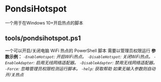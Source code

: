 # PondsiHotspot
一个用于在Windows 10+开启热点的脚本

## tools/pondsihotspot.ps1

一个可以开启/关闭电脑 WiFi 热点的 PowerShell 脚本
需要以管理员权限运行
__参数示例：__
_`-EnableHotspot`: 开启WiFi热点。_
_`-DisableHotspot`: 关闭WiFi热点。_
_`-EnableAdapter`: 启用无线网络适配器。_
_`-DisableAdapter`: 禁用无线网络适配器。_
_`-Force`: 忽略管理员权限检测运行脚本。_
_`-help`: 获取帮助_
_如果无输入参数则自动开/关热点_

